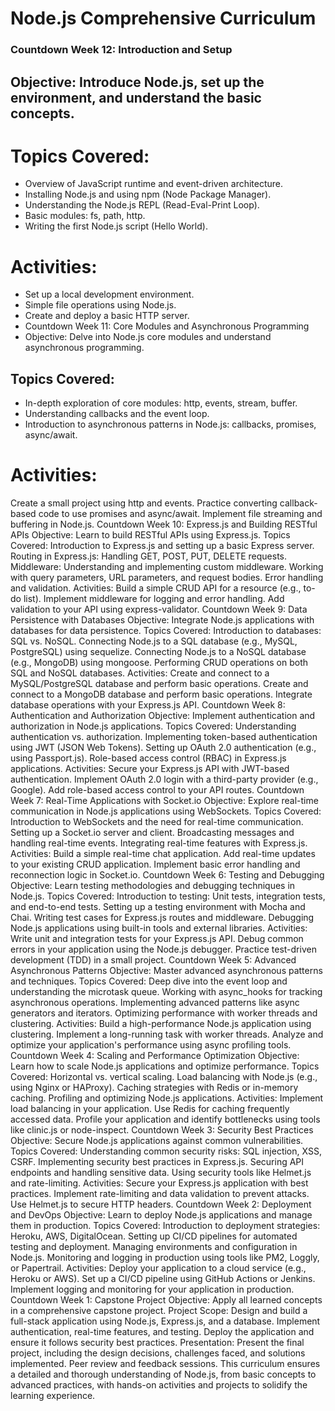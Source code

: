 <h1> Node.js Comprehensive Curriculum </h1>

### Countdown Week 12: Introduction and Setup

## Objective: Introduce Node.js, set up the environment, and understand the basic concepts.

# Topics Covered:
- Overview of JavaScript runtime and event-driven architecture.
- Installing Node.js and using npm (Node Package Manager).
- Understanding the Node.js REPL (Read-Eval-Print Loop).
- Basic modules: fs, path, http.
- Writing the first Node.js script (Hello World).
# Activities:
- Set up a local development environment.
- Simple file operations using Node.js.
- Create and deploy a basic HTTP server.
- Countdown Week 11: Core Modules and Asynchronous Programming
- Objective: Delve into Node.js core modules and understand asynchronous programming.

## Topics Covered:
- In-depth exploration of core modules: http, events, stream, buffer.
- Understanding callbacks and the event loop.
- Introduction to asynchronous patterns in Node.js: callbacks, promises, async/await.
# Activities:
Create a small project using http and events.
Practice converting callback-based code to use promises and async/await.
Implement file streaming and buffering in Node.js.
Countdown Week 10: Express.js and Building RESTful APIs
Objective: Learn to build RESTful APIs using Express.js.
Topics Covered:
Introduction to Express.js and setting up a basic Express server.
Routing in Express.js: Handling GET, POST, PUT, DELETE requests.
Middleware: Understanding and implementing custom middleware.
Working with query parameters, URL parameters, and request bodies.
Error handling and validation.
Activities:
Build a simple CRUD API for a resource (e.g., to-do list).
Implement middleware for logging and error handling.
Add validation to your API using express-validator.
Countdown Week 9: Data Persistence with Databases
Objective: Integrate Node.js applications with databases for data persistence.
Topics Covered:
Introduction to databases: SQL vs. NoSQL.
Connecting Node.js to a SQL database (e.g., MySQL, PostgreSQL) using sequelize.
Connecting Node.js to a NoSQL database (e.g., MongoDB) using mongoose.
Performing CRUD operations on both SQL and NoSQL databases.
Activities:
Create and connect to a MySQL/PostgreSQL database and perform basic operations.
Create and connect to a MongoDB database and perform basic operations.
Integrate database operations with your Express.js API.
Countdown Week 8: Authentication and Authorization
Objective: Implement authentication and authorization in Node.js applications.
Topics Covered:
Understanding authentication vs. authorization.
Implementing token-based authentication using JWT (JSON Web Tokens).
Setting up OAuth 2.0 authentication (e.g., using Passport.js).
Role-based access control (RBAC) in Express.js applications.
Activities:
Secure your Express.js API with JWT-based authentication.
Implement OAuth 2.0 login with a third-party provider (e.g., Google).
Add role-based access control to your API routes.
Countdown Week 7: Real-Time Applications with Socket.io
Objective: Explore real-time communication in Node.js applications using WebSockets.
Topics Covered:
Introduction to WebSockets and the need for real-time communication.
Setting up a Socket.io server and client.
Broadcasting messages and handling real-time events.
Integrating real-time features with Express.js.
Activities:
Build a simple real-time chat application.
Add real-time updates to your existing CRUD application.
Implement basic error handling and reconnection logic in Socket.io.
Countdown Week 6: Testing and Debugging
Objective: Learn testing methodologies and debugging techniques in Node.js.
Topics Covered:
Introduction to testing: Unit tests, integration tests, and end-to-end tests.
Setting up a testing environment with Mocha and Chai.
Writing test cases for Express.js routes and middleware.
Debugging Node.js applications using built-in tools and external libraries.
Activities:
Write unit and integration tests for your Express.js API.
Debug common errors in your application using the Node.js debugger.
Practice test-driven development (TDD) in a small project.
Countdown Week 5: Advanced Asynchronous Patterns
Objective: Master advanced asynchronous patterns and techniques.
Topics Covered:
Deep dive into the event loop and understanding the microtask queue.
Working with async_hooks for tracking asynchronous operations.
Implementing advanced patterns like async generators and iterators.
Optimizing performance with worker threads and clustering.
Activities:
Build a high-performance Node.js application using clustering.
Implement a long-running task with worker threads.
Analyze and optimize your application's performance using async profiling tools.
Countdown Week 4: Scaling and Performance Optimization
Objective: Learn how to scale Node.js applications and optimize performance.
Topics Covered:
Horizontal vs. vertical scaling.
Load balancing with Node.js (e.g., using Nginx or HAProxy).
Caching strategies with Redis or in-memory caching.
Profiling and optimizing Node.js applications.
Activities:
Implement load balancing in your application.
Use Redis for caching frequently accessed data.
Profile your application and identify bottlenecks using tools like clinic.js or node-inspect.
Countdown Week 3: Security Best Practices
Objective: Secure Node.js applications against common vulnerabilities.
Topics Covered:
Understanding common security risks: SQL injection, XSS, CSRF.
Implementing security best practices in Express.js.
Securing API endpoints and handling sensitive data.
Using security tools like Helmet.js and rate-limiting.
Activities:
Secure your Express.js application with best practices.
Implement rate-limiting and data validation to prevent attacks.
Use Helmet.js to secure HTTP headers.
Countdown Week 2: Deployment and DevOps
Objective: Learn to deploy Node.js applications and manage them in production.
Topics Covered:
Introduction to deployment strategies: Heroku, AWS, DigitalOcean.
Setting up CI/CD pipelines for automated testing and deployment.
Managing environments and configuration in Node.js.
Monitoring and logging in production using tools like PM2, Loggly, or Papertrail.
Activities:
Deploy your application to a cloud service (e.g., Heroku or AWS).
Set up a CI/CD pipeline using GitHub Actions or Jenkins.
Implement logging and monitoring for your application in production.
Countdown Week 1: Capstone Project
Objective: Apply all learned concepts in a comprehensive capstone project.
Project Scope:
Design and build a full-stack application using Node.js, Express.js, and a database.
Implement authentication, real-time features, and testing.
Deploy the application and ensure it follows security best practices.
Presentation:
Present the final project, including the design decisions, challenges faced, and solutions implemented.
Peer review and feedback sessions.
This curriculum ensures a detailed and thorough understanding of Node.js, from basic concepts to advanced practices, with hands-on activities and projects to solidify the learning experience.